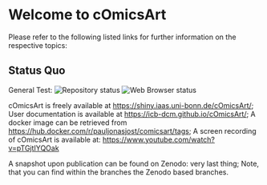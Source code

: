 # Welcome to cOmicsArt



Please refer to the following listed links for further information on the respective topics:

## Status Quo
General Test:
![Repository status](https://github.com/LeaSeep/cOmicsArt/actions/workflows/run-tests.yaml/badge.svg?branch=main)
![Web Browser status]()

cOmicsArt is freely available at https://shiny.iaas.uni-bonn.de/cOmicsArt/; 
User documentation is available at https://icb-dcm.github.io/cOmicsArt/; 
A docker image can be retrieved from https://hub.docker.com/r/pauljonasjost/comicsart/tags; 
A screen recording of cOmicsArt is available at: https://www.youtube.com/watch?v=pTGjtIYQOak 

A snapshot upon publication can be found on Zenodo: very last thing; Note, that
you can find within the branches the Zenodo based branches.